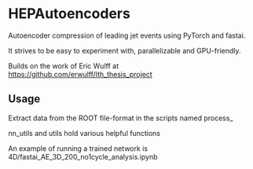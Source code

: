 # HEPAutoencoders
Autoencoder compression of leading jet events using PyTorch and fastai.

It strives to be easy to experiment with, parallelizable and GPU-friendly.

Builds on the work of Eric Wulff at https://github.com/erwulff/lth_thesis_project 

## Usage

Extract data from the ROOT file-format in the scripts named process_

nn_utils and utils hold various helpful functions

An example of running a trained network is 4D/fastai_AE_3D_200_no1cycle_analysis.ipynb
